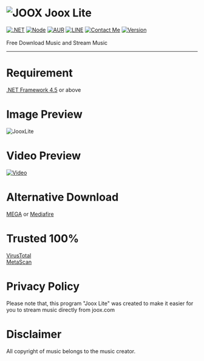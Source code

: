 # ![JOOX](https://cdns.klimg.com/newshub.id/news/2015/10/20/23835/664xauto-sensasi-baru-nikmati-musik-lewat-aplikasi-joox-151020k.jpg) Joox Lite
[![.NET](https://img.shields.io/badge/npm-%3E=%205.5.0-blue.svg)](https://nodejs.org/) [![Node](https://img.shields.io/badge/node-%3E=%208.0.0-brightgreen.svg)](https://nodejs.org/) [![AUR](https://img.shields.io/aur/license/yaourt.svg)](https://github.com/GoogleX133/LINE-WebChat/blob/master/LICENSE) [![LINE](https://img.shields.io/badge/line-%207.18-brightgreen.svg)](http://line.me/) [![Contact Me](https://img.shields.io/badge/chat-on%20line-1bacbc.svg)](http://line.me/ti/p/MB6mnZWbu_) [![Version](https://img.shields.io/badge/beta-3.2-1bbc30.svg)](https://github.com/GoogleX133/LINE-WebChat)<br><br>
Free Download Music and Stream Music

----

# Requirement
[.NET Framework 4.5](https://www.microsoft.com/en-us/download/details.aspx?id=30653) or above

# Image Preview
![JooxLite](https://image.prntscr.com/image/S1efoKZ4SfWPNmTSKRn7zA.png)

# Video Preview
[![Video](https://img.youtube.com/vi/zfLGuKPO6m0/0.jpg)](https://www.youtube.com/watch?v=zfLGuKPO6m0)

# Alternative Download
[MEGA](https://mega.nz/#!TFMWwK7T!WjH3MrUdB45WzneWh6S2UqHC3H4z9Zg5AejFRHKDuCo) or [Mediafire](https://www.mediafire.com/file/4h355qq9mz24ltn/Joox_Lite.exe/file)

# Trusted 100%
[VirusTotal](https://www.virustotal.com/#/file/edf44497e55c9ad2462ce79134793fbd0cf4217b48e31e0a6abeb4815a86cb2e/detection)
<br>[MetaScan](https://metadefender.opswat.com/results#!/file/bzE4MTIwNkJKN1dKZy1xSXk0U3lWVzFsLTlMeTQ/regular/overview)

# Privacy Policy
Please note that, this program "Joox Lite" was created to make it easier for you to stream music directly from joox.com

# Disclaimer
All copyright of music belongs to the music creator.
